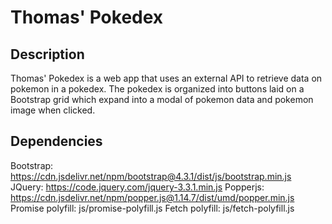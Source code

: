 # Thomas' Pokedex

## Description
Thomas' Pokedex is a web app that uses an external API to retrieve data on pokemon in a pokedex. The pokedex is organized into buttons laid on a Bootstrap grid which expand into a modal of pokemon data and pokemon image when clicked.

## Dependencies
Bootstrap: https://cdn.jsdelivr.net/npm/bootstrap@4.3.1/dist/js/bootstrap.min.js 
JQuery: https://code.jquery.com/jquery-3.3.1.min.js
Popperjs: https://cdn.jsdelivr.net/npm/popper.js@1.14.7/dist/umd/popper.min.js
Promise polyfill: js/promise-polyfill.js
Fetch polyfill: js/fetch-polyfill.js
 
